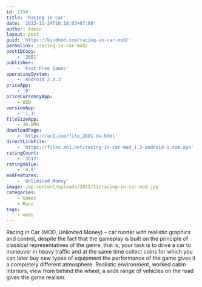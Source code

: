 ```yaml
---
id: 2150
title: 'Racing in Car'
date: '2022-11-24T16:18:03+07:00'
author: Admin
layout: post
guid: 'https://kindmod.com/racing-in-car-mod/'
permalink: /racing-in-car-mod/
postIDCopy:
    - '2681'
publisher:
    - 'Fast Free Games'
operatingSystem:
    - 'Android 2.3.3'
priceApp:
    - '0'
priceCurrencyApp:
    - USD
versionApp:
    - '1.3'
fileSizeApp:
    - 30.8Mb
downloadPage:
    - 'https://an1.com/file_2681-dw.html'
directLinkFile:
    - 'https://files.an1.net/racing-in-car-mod_1.3-android-1.com.apk'
ratingCount:
    - '3517'
ratingValue:
    - '4.5'
modFeatures:
    - 'Unlimited Money'
image: /wp-content/uploads/2022/11/racing-in-car-mod.jpg
categories:
    - Games
    - Race
tags:
    - mods
---
```


Racing in Car (MOD, Unlimited Money) – car runner with realistic graphics and control, despite the fact that the gameplay is built on the principle of classical representatives of the genre, that is, your task is to drive a car to maneuver in heavy traffic and at the same time collect coins for which you can later buy new types of equipment the performance of the game gives it a completely different atmosphere. Realistic environment, worked cabin interiors, view from behind the wheel, a wide range of vehicles on the road gives the game realism.